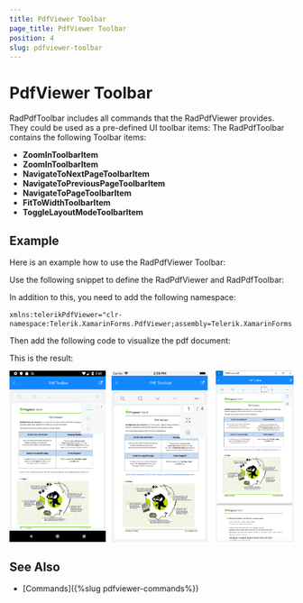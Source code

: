```yaml
---
title: PdfViewer Toolbar
page_title: PdfViewer Toolbar
position: 4
slug: pdfviewer-toolbar
---
```


# PdfViewer Toolbar

RadPdfToolbar includes all commands that the RadPdfViewer provides. They could be used as a pre-defined UI toolbar items: The RadPdfToolbar contains the following Toolbar items:

* **ZoomInToolbarItem**
* **ZoomInToolbarItem**
* **NavigateToNextPageToolbarItem**
* **NavigateToPreviousPageToolbarItem**
* **NavigateToPageToolbarItem**
* **FitToWidthToolbarItem**
* **ToggleLayoutModeToolbarItem**

## Example

Here is an example how to use the RadPdfViewer Toolbar:

Use the following snippet to define the RadPdfViewer and RadPdfToolbar:

<snippet id='pdfviewer-toolbar-xaml'/>

In addition to this, you need to add the following namespace:

```XAML
xmlns:telerikPdfViewer="clr-namespace:Telerik.XamarinForms.PdfViewer;assembly=Telerik.XamarinForms.PdfViewer"
```

Then add the following code to visualize the pdf document:

<snippet id='pdfviewer-toolbar'/>

This is the result:

![PdfViewer Toolbar](images/pdfviewer-toolbar.png "PdfViewer Toolbar")

## See Also

- [Commands]({%slug pdfviewer-commands%})
